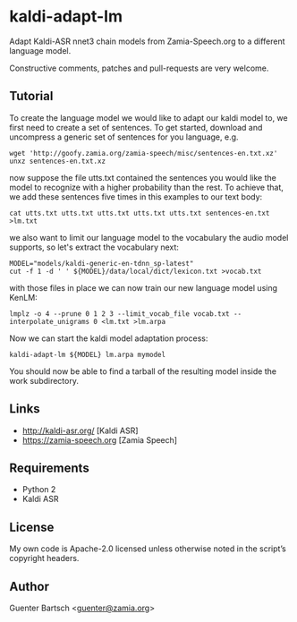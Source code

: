 # kaldi-adapt-lm

Adapt Kaldi-ASR nnet3 chain models from Zamia-Speech.org to a different
language model.

Constructive comments, patches and pull-requests are very welcome.

Tutorial
--------

To create the language model we would like to adapt our kaldi model to, we first
need to create a set of sentences. To get started, download and uncompress a generic set
of sentences for you language, e.g.

    wget 'http://goofy.zamia.org/zamia-speech/misc/sentences-en.txt.xz'
    unxz sentences-en.txt.xz

now suppose the file utts.txt contained the sentences you would like the model to
recognize with a higher probability than the rest. To achieve that, we add these
sentences five times in this examples to our text body:

    cat utts.txt utts.txt utts.txt utts.txt utts.txt sentences-en.txt >lm.txt

we also want to limit our language model to the vocabulary the audio model supports,
so let's extract the vocabulary next:

    MODEL="models/kaldi-generic-en-tdnn_sp-latest"
    cut -f 1 -d ' ' ${MODEL}/data/local/dict/lexicon.txt >vocab.txt

with those files in place we can now train our new language model using KenLM:

    lmplz -o 4 --prune 0 1 2 3 --limit_vocab_file vocab.txt --interpolate_unigrams 0 <lm.txt >lm.arpa

Now we can start the kaldi model adaptation process:

    kaldi-adapt-lm ${MODEL} lm.arpa mymodel

You should now be able to find a tarball of the resulting model inside the work subdirectory.

Links
-----

- <http://kaldi-asr.org/> [Kaldi ASR] 
- <https://zamia-speech.org> [Zamia Speech] 

Requirements
------------

- Python 2
- Kaldi ASR

License
-------

My own code is Apache-2.0 licensed unless otherwise noted in the
script’s copyright headers.

Author
------

Guenter Bartsch \<<guenter@zamia.org>\>
